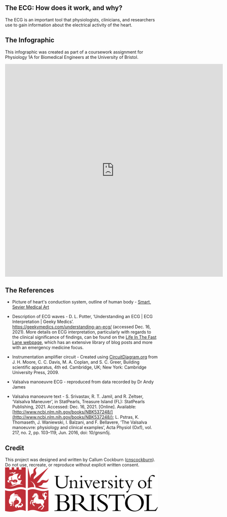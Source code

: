 ## The ECG: How does it work, and why?

The ECG is an important tool that physiologists, clinicians, and researchers use to gain information about the electrical activity of the heart.

## The Infographic

This infographic was created as part of a coursework assignment for Physiology 1A for Biomedical Engineers at the University of Bristol.

<iframe src="http://docs.google.com/gview?url=https://github.com/cnscockburn/ECGInfographic/blob/main/Complete%20Poster%20v2.pdf&embedded=true" style="width:718px; height:700px;" frameborder="0"></iframe>

## The References

- Picture of heart's conduction system, outline of human body - [Smart, Sevier Medical Art](https://smart.servier.com/)

- Description of ECG waves - D. L. Potter, ‘Understanding an ECG | ECG Interpretation | Geeky Medics’. <https://geekymedics.com/understanding-an-ecg/> (accessed Dec. 16, 2021). More details on ECG interpretation, particularly with regards to the clinical significance of findings, can be found on the [Life In The Fast Lane webpage](https://litfl.com/library/), which has an extensive library of blog posts and more with an emergency medicine focus.

- Instrumentation amplifier circuit - Created using [CircuitDiagram.org](https://www.circuit-diagram.org/) from J. H. Moore, C. C. Davis, M. A. Coplan, and S. C. Greer, Building scientific apparatus, 4th ed. Cambridge, UK; New York: Cambridge University Press, 2009.

- Valsalva manoeuvre ECG - reproduced from data recorded by Dr Andy James

- Valsalva manoeuvre text - S. Srivastav, R. T. Jamil, and R. Zeltser, ‘Valsalva Maneuver’, in StatPearls, Treasure Island (FL): StatPearls Publishing, 2021. Accessed: Dec. 16, 2021. [Online]. Available: [http://www.ncbi.nlm.nih.gov/books/NBK537248/](http://www.ncbi.nlm.nih.gov/books/NBK537248/); L. Pstras, K. Thomaseth, J. Waniewski, I. Balzani, and F. Bellavere, ‘The Valsalva manoeuvre: physiology and clinical examples’, Acta Physiol (Oxf), vol. 217, no. 2, pp. 103–119, Jun. 2016, doi: 10/gnsm5j.

## Credit

This project was designed and written by Callum Cockburn ([cnscockburn](https://github.com/cnscockburn)).
Do not use, recreate, or reproduce without explicit written consent.
![University of Bristol logo](https://raw.githubusercontent.com/cnscockburn/ECGInfographic/main/university-of-bristol-logo-png-transparent.png)

